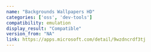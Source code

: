 ```yaml
---
name: "Backgrounds Wallpapers HD"
categories: ['oss', 'dev-tools']
compatibility: emulation
display_result: "Compatible"
version_from: "NA"
link: https://apps.microsoft.com/detail/9wzdncrdf3tj
---
```

